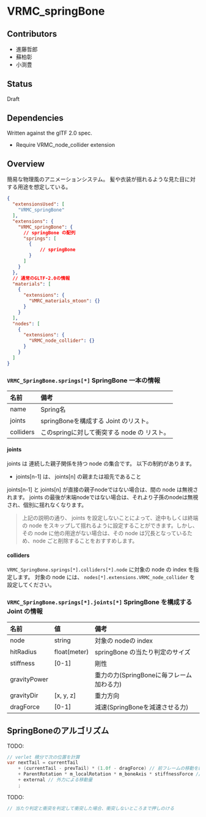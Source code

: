 # VRMC_springBone

## Contributors

* 進藤哲郎
* 蘇柏彰
* 小渕豊

## Status

Draft

## Dependencies

Written against the glTF 2.0 spec.

* Require VRMC_node_collider extension

## Overview

簡易な物理風のアニメーションシステム。
髪や衣装が揺れるような見た目に対する用途を想定している。

```json
{
  "extensionsUsed": [
    "VRMC_springBone"
  ],
  "extensions": {
    "VRMC_springBone": {
      // springBone の配列
      "springs": [
        {
            // springBone
        }
      ]
    }
  },
  // 通常のGLTF-2.0の情報
  "materials": [
    {
      "extensions": {
        "VMRC_materials_mtoon": {}
      }
    }
  ],
  "nodes": [
    {
      "extensions": {
        "VRMC_node_collider": {}
      }
    }
  ]
}
```

### `VRMC_SpringBone.springs[*]` SpringBone 一本の情報

| 名前      | 備考                                        |
|:----------|:--------------------------------------------|
| name      | Spring名                                    |
| joints    | springBoneを構成する Joint のリスト。       |
| colliders | このspringに対して衝突する node の リスト。 |

#### joints

joints は 連続した親子関係を持つ node の集合です。
以下の制約があります。

* joints[n-1] は、 joints[n] の親または祖先であること

joints[n-1] と joints[n] が直接の親子nodeではない場合は、間の node は無視されます。
joints の最後が末端nodeではない場合は、それより子孫のnodeは無視され、個別に揺れなくなります。

> 上記の説明の通り、 joints を設定しないことによって、途中もしくは終端の node をスキップして揺れるように設定することができます。しかし、その node に他の用途がない場合は、その node は冗長となっているため、node ごと削除することをおすすめします。

#### colliders

`VRMC_SpringBone.springs[*].colliders[*].node` に対象の node の index を指定します。
対象の node には、 `nodes[*].extensions.VRMC_node_collider` を設定してください。

### `VRMC_SpringBone.springs[*].joints[*]` SpringBone を構成する Joint の情報

| 名前         | 値           | 備考                                     |
|:-------------|:-------------|:-----------------------------------------|
| node         | string       | 対象の nodeの index                      |
| hitRadius    | float(meter) | springBone の当たり判定のサイズ          |
| stiffness    | [0-1]        | 剛性                                     |
| gravityPower |              | 重力の力(SpringBoneに毎フレーム加わる力) |
| gravityDir   | [x, y, z]    | 重力方向                                 |
| dragForce    | [0-1]        | 減速(SpringBoneを減速させる力)           |

## SpringBoneのアルゴリズム

TODO:

```cs
// verlet 積分で次の位置を計算
var nextTail = currentTail
    + (currentTail - prevTail) * (1.0f - dragForce) // 前フレームの移動を継続する(減衰もあるよ)
    + ParentRotation * m_localRotation * m_boneAxis * stiffnessForce // 親の回転による子ボーンの移動目標
    + external // 外力による移動量
    ;
```

TODO:

```cs
// 当たり判定と衝突を判定して衝突した場合、衝突しないところまで押しのける
```
